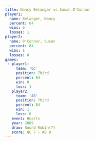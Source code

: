 ```yaml
---
title: Nancy Belanger vs Susan O'Connor
player1:               
  name: Belanger, Nancy
  percent: 64          
  wins: 0              
  losses: 1            
player2:               
  name: O'Connor, Susan
  percent: 84          
  wins: 1              
  losses: 0            
games:
 - player1:         
     team: 'QC'     
     position: Third
     percent: 64    
     win: 0         
     loss: 1        
   player2:         
     team: 'AB'     
     position: Third
     percent: 84    
     win: 1         
     loss: 0        
   event: Hearts       
   year: 2009          
   draw: Round Robin(7)
   score: QC 7 - AB 8  
---
```

